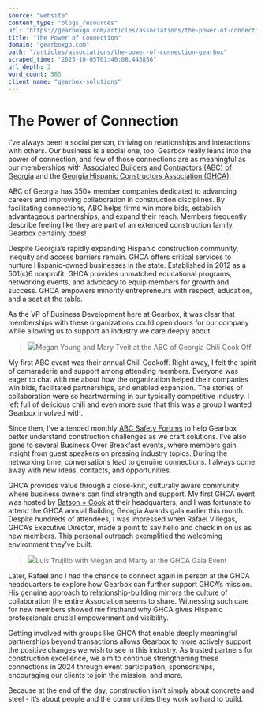 ```yaml
---
source: "website"
content_type: "blogs_resources"
url: "https://gearboxgo.com/articles/associations/the-power-of-connection-gearbox"
title: "The Power of Connection"
domain: "gearboxgo.com"
path: "/articles/associations/the-power-of-connection-gearbox"
scraped_time: "2025-10-05T01:40:08.443856"
url_depth: 3
word_count: 585
client_name: "gearbox-solutions"
---
```


# The Power of Connection

I’ve always been a social person, thriving on relationships and interactions with others. Our business is a social one, too. Gearbox really leans into the power of connection, and few of those connections are as meaningful as our memberships with [Associated Builders and Contractors (ABC) of Georgia](https://www.abcga.org/) and the [Georgia Hispanic Constructors Association (GHCA)](https://www.georgiahca.org/).

ABC of Georgia has 350+ member companies dedicated to advancing careers and improving collaboration in construction disciplines. By facilitating connections, ABC helps firms win more bids, establish advantageous partnerships, and expand their reach. Members frequently describe feeling like they are part of an extended construction family. Gearbox certainly does!

Despite Georgia’s rapidly expanding Hispanic construction community, inequity and access barriers remain. GHCA offers critical services to nurture Hispanic-owned businesses in the state. Established in 2012 as a 501(c)6 nonprofit, GHCA provides unmatched educational programs, networking events, and advocacy to equip members for growth and success. GHCA empowers minority entrepreneurs with respect, education, and a seat at the table.

As the VP of Business Development here at Gearbox, it was clear that memberships with these organizations could open doors for our company while allowing us to support an industry we care deeply about.

> ![](https://s3.us-east-1.amazonaws.com/assets.gearboxgo.com/articles/chilicookoff.png)Megan Young and Mary Tveit at the ABC of Georgia Chili Cook Off

My first ABC event was their annual Chili Cookoff. Right away, I felt the spirit of camaraderie and support among attending members. Everyone was eager to chat with me about how the organization helped their companies win bids, facilitated partnerships, and enabled expansion. The stories of collaboration were so heartwarming in our typically competitive industry. I left full of delicious chili and even more sure that this was a group I wanted Gearbox involved with.

Since then, I’ve attended monthly [ABC Safety Forums](https://www.abcga.org/safety) to help Gearbox better understand construction challenges as we craft solutions. I’ve also gone to several Business Over Breakfast events, where members gain insight from guest speakers on pressing industry topics. During the networking time, conversations lead to genuine connections. I always come away with new ideas, contacts, and opportunities.

GHCA provides value through a close-knit, culturally aware community where business owners can find strength and support. My first GHCA event was hosted by [Batson + Cook](https://www.batson-cook.com/) at their headquarters, and I was fortunate to attend the GHCA annual Building Georgia Awards gala earlier this month. Despite hundreds of attendees, I was impressed when Rafael Villegas, GHCA’s Executive Director, made a point to say hello and check in on us as new members. This personal outreach exemplified the welcoming environment they’ve built.

> ![](https://s3.us-east-1.amazonaws.com/assets.gearboxgo.com/articles/gala.png)Luis Trujillo with Megan and Marty at the GHCA Gala Event

Later, Rafael and I had the chance to connect again in person at the GHCA headquarters to explore how Gearbox can further support GHCA’s mission. His genuine approach to relationship-building mirrors the culture of collaboration the entire Association seems to share. Witnessing such care for new members showed me firsthand why GHCA gives Hispanic professionals crucial empowerment and visibility.

Getting involved with groups like GHCA that enable deeply meaningful partnerships beyond transactions allows Gearbox to more actively support the positive changes we wish to see in this industry. As trusted partners for construction excellence, we aim to continue strengthening these connections in 2024 through event participation, sponsorships, encouraging our clients to join the mission, and more.

Because at the end of the day, construction isn’t simply about concrete and steel - it’s about people and the communities they work so hard to build.